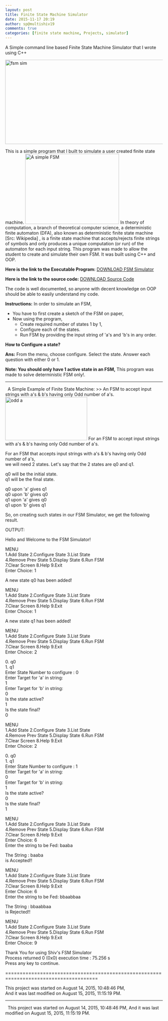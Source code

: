 ```yaml
---
layout: post
title: Finite State Machine Simulator
date: 2015-11-17 20:19
author: sp@multishiv19
comments: true
categories: [finite state machine, Projects, simulator]
---
```


A Simple command line based Finite State Machine Simulator that I wrote using C++

<p><img class="aligncenter size-large wp-image-230" src="http://www.shivaprasad.me/blog/wp-content/uploads/2015/11/fsm-sim-3-1024x269.png" alt="fsm sim" width="1024" height="269" /></p><p>This is a simple program that I built to simulate a user created finite state machine. <!--more--> <img class="aligncenter wp-image-183 size-medium" src="http://www.shivaprasad.me/blog/wp-content/uploads/2015/11/FSM_3-300x224.png" alt="A simple FSM" width="300" height="224" /> In theory of computation, a branch of theoretical computer science, a deterministic finite automaton (DFA), also known as deterministic finite state machine [Src: Wikipedia] , is a finite state machine that accepts/rejects finite strings of symbols and only produces a unique computation (or run) of the automaton for each input string. This program was made to allow the student to create and simulate their own FSM. It was built using C++ and OOP.</p><p><strong>Here is the link to the Executable Program:</strong> <a href="http://www.shivaprasad.me/blog/wp-content/uploads/2015/11/FSM-Simulator.rar" target="_blank">DOWNLOAD FSM Simulator</a></p><p><strong>Here is the link to the source code:</strong> <a href="http://www.shivaprasad.me/blog/wp-content/uploads/2015/11/FSM.zip" target="_blank">DOWNLOAD Source Code</a></p><p>The code is well documented, so anyone with decent knowledge on OOP should be able to easily understand my code.</p><p><strong>Instructions:</strong> In order to simulate an FSM,</p><ul><li>You have to first create a sketch of the FSM on paper,</li><li>Now using the program,<ul><li>Create required number of states 1 by 1,</li><li>Configure each of the states.</li><li>Run FSM by providing the input string of 'a's and 'b's in any order.</li></ul></li></ul><p><strong>How to Configure a state?</strong></p><p><strong>Ans:</strong> From the menu, choose configure. Select the state. Answer each question with either 0 or 1.</p><p><strong>Note: You should only have 1 active state in an FSM,</strong> This program was made to solve deterministic FSM only!.</p><hr /><p>  A Simple Example of Finite State Machine: &gt;&gt; An FSM to accept input strings with a's &amp; b's having only Odd number of a's. <img class="aligncenter wp-image-181 size-full" src="http://www.shivaprasad.me/blog/wp-content/uploads/2015/11/odd-a.png" alt="odd a" width="262" height="138" /> For an FSM to accept input strings with a's &amp; b's having only Odd number of a's.</p><p>For an FSM that accepts input strings with a's &amp; b's having only Odd number of a's,<br /> we will need 2 states. Let's say that the 2 states are q0 and q1.</p><p>q0 will be the initial state.<br /> q1 will be the final state.</p><p>q0 upon 'a' gives q1<br /> q0 upon 'b' gives q0<br /> q1 upon 'a' gives q0<br /> q1 upon 'b' gives q1</p><p>So, on creating such states in our FSM Simulator, we get the following result.</p><p>OUTPUT:</p><p>Hello and Welcome to the FSM Simulator!</p><p>MENU<br /> 1.Add State 2.Configure State 3.List State<br /> 4.Remove Prev State 5.Display State 6.Run FSM<br /> 7.Clear Screen 8.Help 9.Exit<br /> Enter Choice: 1</p><p>A new state q0 has been added!</p><p>MENU<br /> 1.Add State 2.Configure State 3.List State<br /> 4.Remove Prev State 5.Display State 6.Run FSM<br /> 7.Clear Screen 8.Help 9.Exit<br /> Enter Choice: 1</p><p>A new state q1 has been added!</p><p>MENU<br /> 1.Add State 2.Configure State 3.List State<br /> 4.Remove Prev State 5.Display State 6.Run FSM<br /> 7.Clear Screen 8.Help 9.Exit<br /> Enter Choice: 2</p><p>0. q0<br /> 1. q1<br /> Enter State Number to configure : 0<br /> Enter Target for 'a' in string:<br /> 1<br /> Enter Target for 'b' in string:<br /> 0<br /> Is the state active?<br /> 1<br /> Is the state final?<br /> 0</p><p>MENU<br /> 1.Add State 2.Configure State 3.List State<br /> 4.Remove Prev State 5.Display State 6.Run FSM<br /> 7.Clear Screen 8.Help 9.Exit<br /> Enter Choice: 2</p><p>0. q0<br /> 1. q1<br /> Enter State Number to configure : 1<br /> Enter Target for 'a' in string:<br /> 0<br /> Enter Target for 'b' in string:<br /> 1<br /> Is the state active?<br /> 0<br /> Is the state final?<br /> 1</p><p>MENU<br /> 1.Add State 2.Configure State 3.List State<br /> 4.Remove Prev State 5.Display State 6.Run FSM<br /> 7.Clear Screen 8.Help 9.Exit<br /> Enter Choice: 6<br /> Enter the string to be Fed: baaba</p><p>The String : baaba<br /> is Accepted!!</p><p>MENU<br /> 1.Add State 2.Configure State 3.List State<br /> 4.Remove Prev State 5.Display State 6.Run FSM<br /> 7.Clear Screen 8.Help 9.Exit<br /> Enter Choice: 6<br /> Enter the string to be Fed: bbaabbaa</p><p>The String : bbaabbaa<br /> is Rejected!!</p><p>MENU<br /> 1.Add State 2.Configure State 3.List State<br /> 4.Remove Prev State 5.Display State 6.Run FSM<br /> 7.Clear Screen 8.Help 9.Exit<br /> Enter Choice: 9</p><p>Thank You for using Shiv's FSM Simulator<br /> Process returned 0 (0x0) execution time : 75.256 s<br /> Press any key to continue.</p><p>======================================================================================</p><p>This project was started on ‎August ‎14, ‎2015, ‏‎10:48:46 PM,<br />And it was last modified on ‎August ‎15, ‎2015, ‏‎11:15:19 PM.</p><hr /><p>  This project was started on ‎August ‎14, ‎2015, ‏‎10:48:46 PM, And it was last modified on ‎August ‎15, ‎2015, ‏‎11:15:19 PM.</p>
